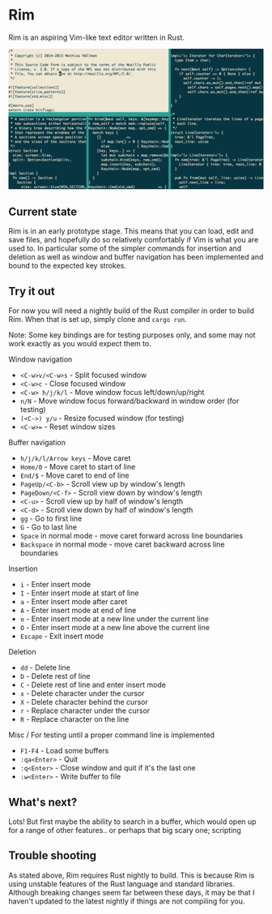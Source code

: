 # Rim
Rim is an aspiring Vim-like text editor written in Rust.

![Screenshot](screenshot.png)

## Current state
Rim is in an early prototype stage. This means that you can load, edit and save files, and hopefully do so relatively comfortably if Vim is what you are used to. In particular some of the simpler commands for insertion and deletion as well as window and buffer navigation has been implemented and bound to the expected key strokes.

## Try it out

For now you will need a nightly build of the Rust compiler in order to build Rim. When that is set up, simply clone and `cargo run`.

Note: Some key bindings are for testing purposes only, and some may not work exactly as you would expect them to.

Window navigation
- `<C-w>v/<C-w>s` - Split focused window
- `<C-w>c` - Close focused window
- `<C-w> h/j/k/l` - Move window focus left/down/up/right
- `n/N` - Move window focus forward/backward in window order (for testing)
- `(<C->) y/u` - Resize focused window (for testing)
- `<C-w>=` - Reset window sizes

Buffer navigation
- `h/j/k/l/Arrow keys` - Move caret
- `Home/0` - Move caret to start of line
- `End/$` - Move caret to end of line
- `PageUp/<C-b>` - Scroll view up by window's length
- `PageDown/<C-f>` - Scroll view down by window's length
- `<C-u>` - Scroll view up by half of window's length
- `<C-d>` - Scroll view down by half of window's length
- `gg` - Go to first line
- `G` - Go to last line
- `Space` in normal mode - move caret forward across line boundaries
- `Backspace` in normal mode - move caret backward across line boundaries

Insertion
- `i` - Enter insert mode
- `I` - Enter insert mode at start of line
- `a` - Enter insert mode after caret
- `A` - Enter insert mode at end of line
- `o` - Enter insert mode at a new line under the current line
- `O` - Enter insert mode at a new line above the current line
- `Escape` - Exit insert mode

Deletion
- `dd` - Delete line
- `D` - Delete rest of line
- `C` - Delete rest of line and enter insert mode
- `x` - Delete character under the cursor
- `X` - Delete character behind the cursor
- `r` - Replace character under the cursor
- `R` - Replace character on the line

Misc / For testing until a proper command line is implemented
- `F1-F4` - Load some buffers
- `:qa<Enter>` - Quit
- `:q<Enter>` - Close window and quit if it's the last one
- `:w<Enter>` - Write buffer to file

## What's next?
Lots! But first maybe the ability to search in a buffer, which would open up for a range of other features.. or perhaps that big scary one; scripting

## Trouble shooting
As stated above, Rim requires Rust nightly to build. This is because Rim is using unstable features of the Rust language and standard libraries. Although breaking changes seem far between these days, it may be that I haven't updated to the latest nightly if things are not compiling for you.
